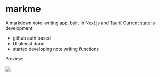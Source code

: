 # markme

A markdown note-writing app, built in Next.js and Tauri.
Current state is development:

* github auth based
* UI almost done
* started developing note writing functions

Preview:
<br/><br/>
<img src="https://i.imgur.com/mHkrur5.png"/>